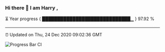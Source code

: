 ### Hi there 👋 I am Harry , 

⏳ Year progress { █████████████████████████████▁ } 97.92 %

---

⏰ Updated on Thu, 24 Dec 2020 09:02:36 GMT

![Progress Bar CI](https://github.com/duykhang68/duykhang68/workflows/Progress%20Bar%20CI/badge.svg)
